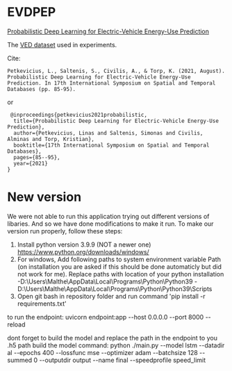 # EVDPEP
[Probabilistic Deep Learning for Electric-Vehicle Energy-Use Prediction](https://dl.acm.org/doi/fullHtml/10.1145/3469830.3470915)


The [VED dataset](https://drive.google.com/drive/folders/1NxGQzGXARK7qCSMHlsuL-Ovrl-0itisL?usp=sharing) used in experiments.


Cite:

    Petkevicius, L., Saltenis, S., Civilis, A., & Torp, K. (2021, August). Probabilistic Deep Learning for Electric-Vehicle Energy-Use Prediction. In 17th International Symposium on Spatial and Temporal Databases (pp. 85-95).
    
or


     @inproceedings{petkevicius2021probabilistic,
      title={Probabilistic Deep Learning for Electric-Vehicle Energy-Use Prediction},
      author={Petkevicius, Linas and Saltenis, Simonas and Civilis, Alminas and Torp, Kristian},
      booktitle={17th International Symposium on Spatial and Temporal Databases},
      pages={85--95},
      year={2021}
    }

# New version
We were not able to run this application trying out different versions of libaries. And so we have done modifications to make it run. To make our version run properly, follow these steps:

1. Install python version 3.9.9 (NOT a newer one) https://www.python.org/downloads/windows/
2. For windows, Add following paths to system environment variable Path (on installation you are asked if this should be done automaticly but did not work for me). Replace paths with location of your python installation
-D:\Users\Malthe\AppData\Local\Programs\Python\Python39
-D:\Users\Malthe\AppData\Local\Programs\Python\Python39\Scripts
3. Open git bash in repository folder and run command 'pip install -r requirements.txt'



to run the endpoint: 
uvicorn endpoint:app --host 0.0.0.0 --port 8000 --reload

dont forget to build the model and replace the path in the endpoint to you .h5 path
build the model command:
python ./main.py --model lstm --datadir al --epochs 400 --lossfunc mse --optimizer adam --batchsize 128 --summed 0 --outputdir output --name final --speedprofile speed_limit